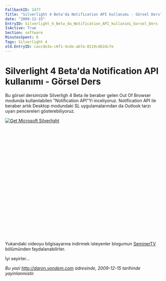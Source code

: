 ```yaml
---
FallbackID: 2477
Title: "Silverlight 4 Beta'da Notification API kullanımı - Görsel Ders"
date: "2009-12-15"
EntryID: Silverlight_4_Beta_da_Notification_API_kullanimi_Gorsel_Ders
IsActive: True
Section: software
MinutesSpent: 0
Tags: Silverlight 4
old.EntryID: caccde3a-c6f1-4cde-ab7a-8119cd62dc7e
---
```

# Silverlight 4 Beta'da Notification API kullanımı - Görsel Ders
Bu görsel dersimizde Silverligh 4 Beta ile beraber gelen Out Of Browser
modunda kullanılabilen "Notification API"Yi inceliyoruz. Notification
API ile beraber artık Desktop modundaki SL uygulamalarından da Outlook
tarzı uyarı pencereleri gösterebiliyoruz.

<div style="width:512px;height:384px;">

[![Get Microsoft
Silverlight](http://go2.microsoft.com/fwlink/?LinkId=108181)](http://go2.microsoft.com/fwlink/?LinkID=124807)

</div>

Yukarıdaki videoyu bilgisayarına indirmek isteyenler blogumun
[SeminerTV](http://daron.yondem.com/tr/formatpage.aspx?path=seminertv.format.html#GorselDersler)
bölümünden faydalanabilirler.

İyi seyirler...



*Bu yazi http://daron.yondem.com adresinde, 2009-12-15 tarihinde yayinlanmistir.*
